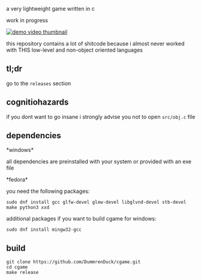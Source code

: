 a very lightweight game written in c

work in progress

[![demo video thumbnail](https://img.youtube.com/vi/K3WzBEkcs2g/0.jpg)](https://www.youtube.com/watch?v=K3WzBEkcs2g)

this repository contains a lot of shitcode because i almost never worked with THIS low-level and non-object oriented languages

## tl;dr

go to the `releases` section

## cognitiohazards

if you dont want to go insane i strongly advise you not to open `src/obj.c` file

## dependencies

\*windows\*

all dependencies are preinstalled with your system or provided with an exe file

\*fedora\*

you need the following packages:

```
sudo dnf install gcc glfw-devel glew-devel libglvnd-devel stb-devel make python3 xxd
```

additional packages if you want to build cgame for windows:

```
sudo dnf install mingw32-gcc
```

## build

```
git clone https://github.com/DummrenDuck/cgame.git
cd cgame
make release
```
